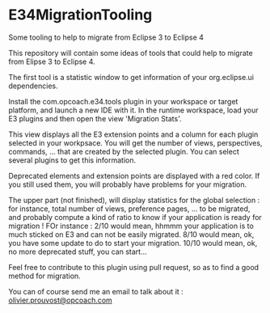 E34MigrationTooling
===================

Some tooling to help to migrate from Eclipse 3 to Eclipse 4

This repository will contain some ideas of tools that could help to migrate from Elipse 3 to Eclipse 4. 

The first tool is a statistic window to get information of your org.eclipse.ui dependencies. 

Install the com.opcoach.e34.tools plugin in your workspace or target platform, and launch a new IDE with it. In the runtime workspace, load your E3 plugins and then open the view 'Migration Stats'.

This view displays all the E3 extension points and a column for each plugin selected in your workpsace. You will get the number of views, perspectives, commands, ... that are created by the selected plugin. You can select several plugins to get this information. 

Deprecated elements and extension points are displayed with a red color. If you still used them, you will probably have problems for your migration. 

The upper part (not finished), will display statistics for the global selection : for instance, total number of views, preference pages, ... to be migrated, and probably compute a kind of ratio to know if your application is ready for migration ! FOr instance : 2/10 would mean, hhmmm your application is to much sticked on E3 and can not be easily migrated. 8/10 would mean, ok, you have some update to do to start your migration. 10/10 would mean, ok, no more deprecated stuff, you can start...  

Feel free to contribute to this plugin using pull request, so as to find a good method for migration. 

You can of course send me an email to talk about it : olivier.prouvost@opcoach.com

